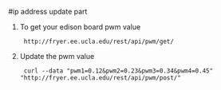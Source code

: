 #ip address update part
1. To get your edison board pwm value

        http://fryer.ee.ucla.edu/rest/api/pwm/get/
2. Update the pwm value

        curl --data "pwm1=0.12&pwm2=0.23&pwm3=0.34&pwm4=0.45" "http://fryer.ee.ucla.edu/rest/api/pwm/post/"
